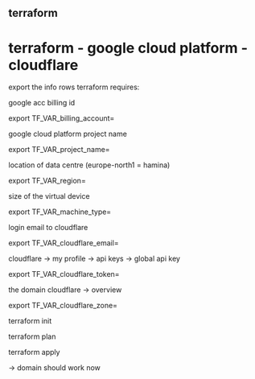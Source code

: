 ## terraform

# terraform - google cloud platform - cloudflare


export the info rows terraform requires:


google acc billing id

export TF_VAR_billing_account=


google cloud platform project name

export TF_VAR_project_name=


location of data centre (europe-north1 = hamina) 

export TF_VAR_region=


size of the virtual device

export TF_VAR_machine_type=


login email to cloudflare

export TF_VAR_cloudflare_email=


cloudflare -> my profile -> api keys -> global api key

export TF_VAR_cloudflare_token=


the domain cloudflare -> overview 

export TF_VAR_cloudflare_zone=


terraform init

terraform plan

terraform apply


-> domain should work now
